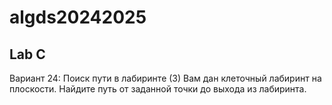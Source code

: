 
# algds20242025


## Lab C

Вариант 24: Поиск пути в лабиринте (3)
Вам дан клеточный лабиринт на плоскости. Найдите путь от заданной точки до выхода из лабиринта.
